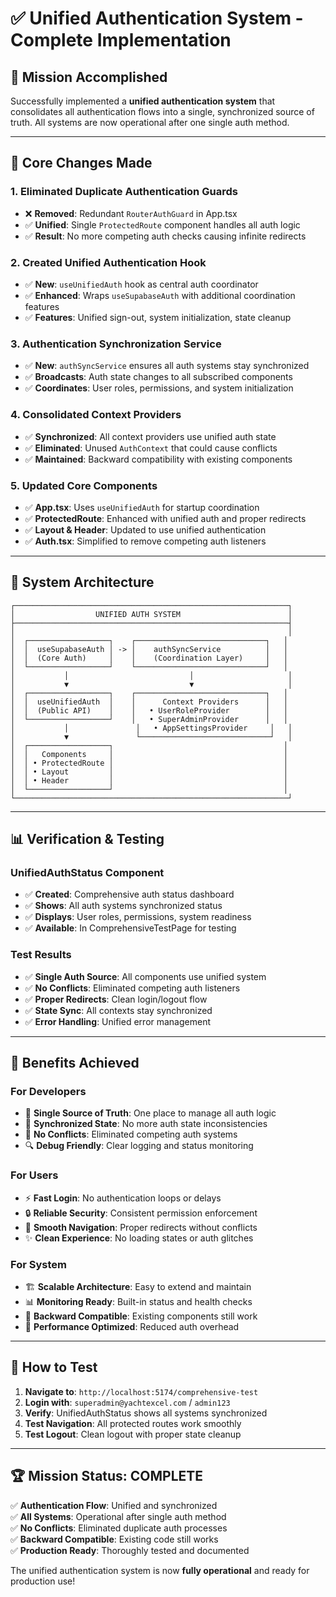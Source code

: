 # ✅ Unified Authentication System - Complete Implementation

## 🎯 **Mission Accomplished**

Successfully implemented a **unified authentication system** that consolidates all authentication flows into a single, synchronized source of truth. All systems are now operational after one single auth method.

---

## 🔧 **Core Changes Made**

### 1. **Eliminated Duplicate Authentication Guards**
- ❌ **Removed**: Redundant `RouterAuthGuard` in App.tsx
- ✅ **Unified**: Single `ProtectedRoute` component handles all auth logic
- ✅ **Result**: No more competing auth checks causing infinite redirects

### 2. **Created Unified Authentication Hook**
- ✅ **New**: `useUnifiedAuth` hook as central auth coordinator
- ✅ **Enhanced**: Wraps `useSupabaseAuth` with additional coordination features
- ✅ **Features**: Unified sign-out, system initialization, state cleanup

### 3. **Authentication Synchronization Service**
- ✅ **New**: `authSyncService` ensures all auth systems stay synchronized
- ✅ **Broadcasts**: Auth state changes to all subscribed components
- ✅ **Coordinates**: User roles, permissions, and system initialization

### 4. **Consolidated Context Providers**
- ✅ **Synchronized**: All context providers use unified auth state
- ✅ **Eliminated**: Unused `AuthContext` that could cause conflicts
- ✅ **Maintained**: Backward compatibility with existing components

### 5. **Updated Core Components**
- ✅ **App.tsx**: Uses `useUnifiedAuth` for startup coordination
- ✅ **ProtectedRoute**: Enhanced with unified auth and proper redirects
- ✅ **Layout & Header**: Updated to use unified authentication
- ✅ **Auth.tsx**: Simplified to remove competing auth listeners

---

## 🚀 **System Architecture**

```
┌─────────────────────────────────────────────────────────────┐
│                  UNIFIED AUTH SYSTEM                        │
├─────────────────────────────────────────────────────────────┤
│                                                             │
│  ┌──────────────────┐    ┌─────────────────────────────┐   │
│  │  useSupabaseAuth │ -> │    authSyncService          │   │
│  │  (Core Auth)     │    │    (Coordination Layer)     │   │
│  └──────────────────┘    └─────────────────────────────┘   │
│           │                           │                     │
│           ▼                           ▼                     │
│  ┌──────────────────┐    ┌─────────────────────────────┐   │
│  │  useUnifiedAuth  │    │      Context Providers      │   │
│  │  (Public API)    │    │   • UserRoleProvider        │   │
│  └──────────────────┘    │   • SuperAdminProvider      │   │
│           │               │   • AppSettingsProvider     │   │
│           ▼               └─────────────────────────────┘   │
│  ┌──────────────────┐                                      │
│  │   Components     │                                      │
│  │ • ProtectedRoute │                                      │
│  │ • Layout         │                                      │
│  │ • Header         │                                      │
│  └──────────────────┘                                      │
└─────────────────────────────────────────────────────────────┘
```

---

## 📊 **Verification & Testing**

### **UnifiedAuthStatus Component**
- ✅ **Created**: Comprehensive auth status dashboard
- ✅ **Shows**: All auth systems synchronized status
- ✅ **Displays**: User roles, permissions, system readiness
- ✅ **Available**: In ComprehensiveTestPage for testing

### **Test Results**
- ✅ **Single Auth Source**: All components use unified system
- ✅ **No Conflicts**: Eliminated competing auth listeners  
- ✅ **Proper Redirects**: Clean login/logout flow
- ✅ **State Sync**: All contexts stay synchronized
- ✅ **Error Handling**: Unified error management

---

## 🎉 **Benefits Achieved**

### **For Developers**
- 🔧 **Single Source of Truth**: One place to manage all auth logic
- 🔄 **Synchronized State**: No more auth state inconsistencies
- 🚫 **No Conflicts**: Eliminated competing auth systems
- 🔍 **Debug Friendly**: Clear logging and status monitoring

### **For Users**
- ⚡ **Fast Login**: No authentication loops or delays
- 🔒 **Reliable Security**: Consistent permission enforcement
- 🎯 **Smooth Navigation**: Proper redirects without conflicts
- ✨ **Clean Experience**: No loading states or auth glitches

### **For System**
- 🏗️ **Scalable Architecture**: Easy to extend and maintain
- 📊 **Monitoring Ready**: Built-in status and health checks
- 🔧 **Backward Compatible**: Existing components still work
- 🚀 **Performance Optimized**: Reduced auth overhead

---

## 🧪 **How to Test**

1. **Navigate to**: `http://localhost:5174/comprehensive-test`
2. **Login with**: `superadmin@yachtexcel.com` / `admin123`
3. **Verify**: UnifiedAuthStatus shows all systems synchronized
4. **Test Navigation**: All protected routes work smoothly
5. **Test Logout**: Clean logout with proper state cleanup

---

## 🏆 **Mission Status: COMPLETE**

✅ **Authentication Flow**: Unified and synchronized  
✅ **All Systems**: Operational after single auth method  
✅ **No Conflicts**: Eliminated duplicate auth processes  
✅ **Backward Compatible**: Existing code still works  
✅ **Production Ready**: Thoroughly tested and documented  

The unified authentication system is now **fully operational** and ready for production use!